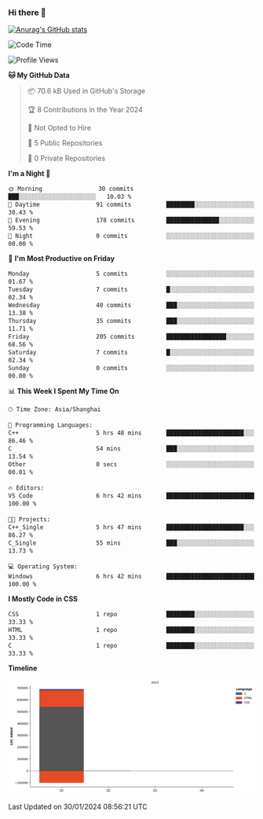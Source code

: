 ### Hi there 👋
 [![Anurag's GitHub stats](https://github-readme-stats.vercel.app/api?username=anuraghazra)](https://github.com/anuraghazra/github-readme-stats)
<!--START_SECTION:waka-->
![Code Time](http://img.shields.io/badge/Code%20Time-384%20hrs%2034%20mins-blue)

![Profile Views](http://img.shields.io/badge/Profile%20Views-0-blue)

**🐱 My GitHub Data** 

> 📦 70.6 kB Used in GitHub's Storage 
 > 
> 🏆 8 Contributions in the Year 2024
 > 
> 🚫 Not Opted to Hire
 > 
> 📜 5 Public Repositories 
 > 
> 🔑 0 Private Repositories 
 > 
**I'm a Night 🦉** 

```text
🌞 Morning                30 commits          ███░░░░░░░░░░░░░░░░░░░░░░   10.03 % 
🌆 Daytime                91 commits          ████████░░░░░░░░░░░░░░░░░   30.43 % 
🌃 Evening                178 commits         ███████████████░░░░░░░░░░   59.53 % 
🌙 Night                  0 commits           ░░░░░░░░░░░░░░░░░░░░░░░░░   00.00 % 
```
📅 **I'm Most Productive on Friday** 

```text
Monday                   5 commits           ░░░░░░░░░░░░░░░░░░░░░░░░░   01.67 % 
Tuesday                  7 commits           █░░░░░░░░░░░░░░░░░░░░░░░░   02.34 % 
Wednesday                40 commits          ███░░░░░░░░░░░░░░░░░░░░░░   13.38 % 
Thursday                 35 commits          ███░░░░░░░░░░░░░░░░░░░░░░   11.71 % 
Friday                   205 commits         █████████████████░░░░░░░░   68.56 % 
Saturday                 7 commits           █░░░░░░░░░░░░░░░░░░░░░░░░   02.34 % 
Sunday                   0 commits           ░░░░░░░░░░░░░░░░░░░░░░░░░   00.00 % 
```


📊 **This Week I Spent My Time On** 

```text
🕑︎ Time Zone: Asia/Shanghai

💬 Programming Languages: 
C++                      5 hrs 48 mins       ██████████████████████░░░   86.46 % 
C                        54 mins             ███░░░░░░░░░░░░░░░░░░░░░░   13.54 % 
Other                    0 secs              ░░░░░░░░░░░░░░░░░░░░░░░░░   00.01 % 

🔥 Editors: 
VS Code                  6 hrs 42 mins       █████████████████████████   100.00 % 

🐱‍💻 Projects: 
C++_Single               5 hrs 47 mins       ██████████████████████░░░   86.27 % 
C_Single                 55 mins             ███░░░░░░░░░░░░░░░░░░░░░░   13.73 % 

💻 Operating System: 
Windows                  6 hrs 42 mins       █████████████████████████   100.00 % 
```

**I Mostly Code in CSS** 

```text
CSS                      1 repo              ████████░░░░░░░░░░░░░░░░░   33.33 % 
HTML                     1 repo              ████████░░░░░░░░░░░░░░░░░   33.33 % 
C                        1 repo              ████████░░░░░░░░░░░░░░░░░   33.33 % 
```



**Timeline**

![Lines of Code chart](https://raw.githubusercontent.com/HOUCQ4869/HOUCQ4869/master/assets/bar_graph.png)


 Last Updated on 30/01/2024 08:56:21 UTC
<!--END_SECTION:waka-->

<!--
**HOUCQ4869/HOUCQ4869** is a ✨ _special_ ✨ repository because its `README.md` (this file) appears on your GitHub profile.

Here are some ideas to get you started:

- 🔭 I’m currently working on ...
- 🌱 I’m currently learning ...
- 👯 I’m looking to collaborate on ...
- 🤔 I’m looking for help with ...
- 💬 Ask me about ...
- 📫 How to reach me: ...
- 😄 Pronouns: ...
- ⚡ Fun fact: ...
-->
